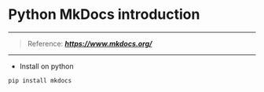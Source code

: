 # Python MkDocs introduction 

---
  > Reference: _**<https://www.mkdocs.org/>**_

---
* Install on python

```python
pip install mkdocs
```







